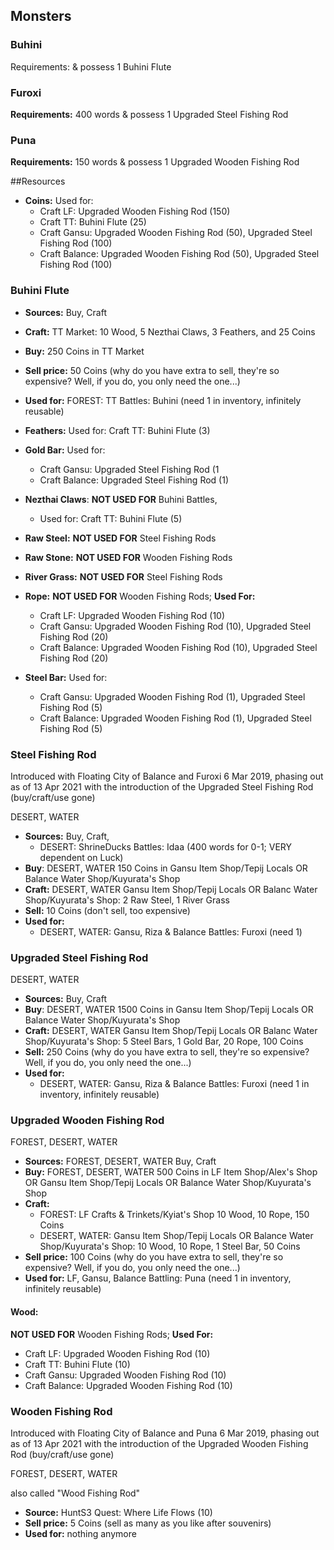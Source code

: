 ## Monsters

### Buhini

Requirements:  & possess 1 Buhini Flute

### Furoxi

**Requirements:** 400 words & possess 1 Upgraded Steel Fishing Rod

### Puna

**Requirements:** 150 words & possess 1 Upgraded Wooden Fishing Rod

##Resources

- **Coins:** Used for: 
  - Craft LF: Upgraded Wooden Fishing Rod (150)
  - Craft TT: Buhini Flute (25)
  - Craft Gansu: Upgraded Wooden Fishing Rod (50), Upgraded Steel Fishing Rod (100)
  - Craft Balance: Upgraded Wooden Fishing Rod (50), Upgraded Steel Fishing Rod (100)

### Buhini Flute

- **Sources:** Buy, Craft
- **Craft:** TT Market: 10 Wood, 5 Nezthai Claws, 3 Feathers, and 25 Coins
- **Buy:** 250 Coins in TT Market
- **Sell price:** 50 Coins (why do you have extra to sell, they're so expensive? Well, if you do, you only need the one...)
- **Used for:** FOREST: TT Battles: Buhini (need 1 in inventory, infinitely reusable)



- **Feathers:** Used for: Craft TT: Buhini Flute (3)
- **Gold Bar:** Used for: 
  - Craft Gansu: Upgraded Steel Fishing Rod (1
  - Craft Balance: Upgraded Steel Fishing Rod (1)
- **Nezthai Claws**: **NOT USED FOR** Buhini Battles,
  - Used for: Craft TT: Buhini Flute (5)
- **Raw Steel:** **NOT USED FOR** Steel Fishing Rods
- **Raw Stone:** **NOT USED FOR** Wooden Fishing Rods
- **River Grass:** **NOT USED FOR** Steel Fishing Rods
- **Rope:** **NOT USED FOR** Wooden Fishing Rods; **Used For:** 
  - Craft LF: Upgraded Wooden Fishing Rod (10)
  - Craft Gansu: Upgraded Wooden Fishing Rod (10), Upgraded Steel Fishing Rod (20)
  - Craft Balance: Upgraded Wooden Fishing Rod (10), Upgraded Steel Fishing Rod (20)
- **Steel Bar:** Used for:
  - Craft Gansu: Upgraded Wooden Fishing Rod (1), Upgraded Steel Fishing Rod (5)
  - Craft Balance: Upgraded Wooden Fishing Rod (1), Upgraded Steel Fishing Rod (5)

### Steel Fishing Rod

Introduced with Floating City of Balance and Furoxi 6 Mar 2019, phasing out as of 13 Apr 2021 with the introduction of the Upgraded Steel Fishing Rod (buy/craft/use gone)

DESERT, WATER

- **Sources:** Buy, Craft,
  - DESERT: ShrineDucks Battles: Idaa (400 words for 0-1; VERY dependent on Luck)
- **Buy**: DESERT, WATER 150 Coins in Gansu Item Shop/Tepij Locals OR Balance Water Shop/Kuyurata's Shop
- **Craft:** DESERT, WATER Gansu Item Shop/Tepij Locals OR Balanc Water Shop/Kuyurata's Shop: 2 Raw Steel, 1 River Grass
- **Sell:** 10 Coins (don't sell, too expensive)
- **Used for:**
  - DESERT, WATER: Gansu, Riza & Balance Battles: Furoxi (need 1)

### Upgraded Steel Fishing Rod

DESERT, WATER

- **Sources:** Buy, Craft
- **Buy**: DESERT, WATER 1500 Coins in Gansu Item Shop/Tepij Locals OR Balance Water Shop/Kuyurata's Shop
- **Craft:** DESERT, WATER Gansu Item Shop/Tepij Locals OR Balanc Water Shop/Kuyurata's Shop: 5 Steel Bars, 1 Gold Bar, 20 Rope, 100 Coins
- **Sell:** 250 Coins (why do you have extra to sell, they're so expensive? Well, if you do, you only need the one...)
- **Used for:**
  - DESERT, WATER: Gansu, Riza & Balance Battles: Furoxi (need 1 in inventory, infinitely reusable)

### Upgraded Wooden Fishing Rod

FOREST, DESERT, WATER

- **Sources:** FOREST, DESERT, WATER Buy, Craft
- **Buy:** FOREST, DESERT, WATER 500 Coins in LF Item Shop/Alex's Shop OR Gansu Item Shop/Tepij Locals OR Balance Water Shop/Kuyurata's Shop
- **Craft:** 
  - FOREST: LF Crafts & Trinkets/Kyiat's Shop 10 Wood, 10 Rope, 150 Coins
  - DESERT, WATER: Gansu Item Shop/Tepij Locals OR Balance Water Shop/Kuyurata's Shop: 10 Wood, 10 Rope, 1 Steel Bar, 50 Coins
- **Sell price:** 100 Coins (why do you have extra to sell, they're so expensive? Well, if you do, you only need the one...)
- **Used for:** LF, Gansu, Balance Battling: Puna (need 1 in inventory, infinitely reusable)



#### **Wood:** 

**NOT USED FOR** Wooden Fishing Rods; **Used For:** 

- Craft LF: Upgraded Wooden Fishing Rod (10)
- Craft TT: Buhini Flute (10)
- Craft Gansu: Upgraded Wooden Fishing Rod (10)
- Craft Balance: Upgraded Wooden Fishing Rod (10)



### Wooden Fishing Rod

Introduced with Floating City of Balance and Puna 6 Mar 2019, phasing out as of 13 Apr 2021 with the introduction of the Upgraded Wooden Fishing Rod (buy/craft/use gone)

FOREST, DESERT, WATER

also called "Wood Fishing Rod"

- **Source:** HuntS3 Quest: Where Life Flows (10)
- **Sell price:** 5 Coins (sell as many as you like after souvenirs)
- **Used for:** nothing anymore